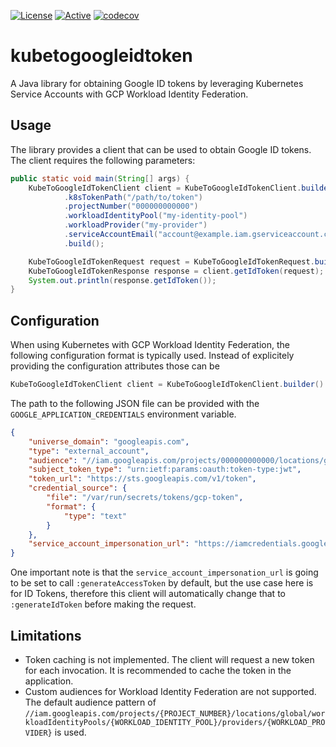 [![License](https://img.shields.io/badge/License-Apache%202.0-blue.svg)](https://opensource.org/licenses/Apache-2.0) [![Active](https://img.shields.io/badge/Status-Active-green)](https://guide.unitvectorylabs.com/bestpractices/status/#active) [![codecov](https://codecov.io/gh/UnitVectorY-Labs/kubetogoogleidtoken/graph/badge.svg?token=DvVSkrR8zW)](https://codecov.io/gh/UnitVectorY-Labs/kubetogoogleidtoken)

# kubetogoogleidtoken

A Java library for obtaining Google ID tokens by leveraging Kubernetes Service Accounts with GCP Workload Identity Federation.

## Usage

The library provides a client that can be used to obtain Google ID tokens. The client requires the following parameters:

```java
public static void main(String[] args) {
    KubeToGoogleIdTokenClient client = KubeToGoogleIdTokenClient.builder()
            .k8sTokenPath("/path/to/token")
            .projectNumber("000000000000")
            .workloadIdentityPool("my-identity-pool")
            .workloadProvider("my-provider")
            .serviceAccountEmail("account@example.iam.gserviceaccount.com")
            .build();

    KubeToGoogleIdTokenRequest request = KubeToGoogleIdTokenRequest.builder().audience("https://example.com").build();
    KubeToGoogleIdTokenResponse response = client.getIdToken(request);
    System.out.println(response.getIdToken());
}
```

## Configuration

When using Kubernetes with GCP Workload Identity Federation, the following configuration format is typically used. Instead of explicitely providing the configuration attributes those can be 

```java
KubeToGoogleIdTokenClient client = KubeToGoogleIdTokenClient.builder().build();
```

The path to the following JSON file can be provided with the `GOOGLE_APPLICATION_CREDENTIALS` environment variable.

```json
{
    "universe_domain": "googleapis.com",
    "type": "external_account",
    "audience": "//iam.googleapis.com/projects/000000000000/locations/global/workloadIdentityPools/my-identity-pool/providers/my-provider",
    "subject_token_type": "urn:ietf:params:oauth:token-type:jwt",
    "token_url": "https://sts.googleapis.com/v1/token",
    "credential_source": {
        "file": "/var/run/secrets/tokens/gcp-token",
        "format": {
            "type": "text"
        }
    },
    "service_account_impersonation_url": "https://iamcredentials.googleapis.com/v1/projects/-/serviceAccounts/account@example.iam.gserviceaccount.com:generateAccessToken"
}
```

One important note is that the `service_account_impersonation_url` is going to be set to call `:generateAccessToken` by default, but the use case here is for ID Tokens, therefore this client will automatically change that to `:generateIdToken` before making the request.

## Limitations

- Token caching is not implemented. The client will request a new token for each invocation. It is recommended to cache the token in the application.
- Custom audiences for Workload Identity Federation are not supported. The default audience pattern of `//iam.googleapis.com/projects/{PROJECT_NUMBER}/locations/global/workloadIdentityPools/{WORKLOAD_IDENTITY_POOL}/providers/{WORKLOAD_PROVIDER}` is used.
